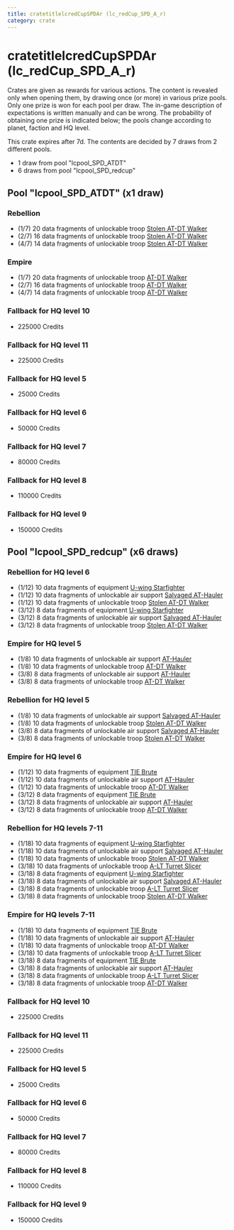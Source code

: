 ```yaml
---
title: cratetitlelcredCupSPDAr (lc_redCup_SPD_A_r)
category: crate
---
```


# cratetitlelcredCupSPDAr (lc_redCup_SPD_A_r)

Crates are given as rewards for various actions. The content is revealed only when opening them, by drawing once (or more) in various prize pools. Only one prize is won for each pool per draw. The in-game description of expectations is written manually and can be wrong. The probability of obtaining one prize is indicated below; the pools change according to planet, faction and HQ level.

This crate expires after 7d. The contents are decided by 7 draws from 2 different pools.
  * 1 draw from pool "lcpool_SPD_ATDT"
  * 6 draws from pool "lcpool_SPD_redcup"

## Pool "lcpool_SPD_ATDT" (x1 draw)

### Rebellion

  * (1/7) 20 data fragments of unlockable troop [Stolen AT-DT Walker](RebelChicken)
  * (2/7) 16 data fragments of unlockable troop [Stolen AT-DT Walker](RebelChicken)
  * (4/7) 14 data fragments of unlockable troop [Stolen AT-DT Walker](RebelChicken)

### Empire

  * (1/7) 20 data fragments of unlockable troop [AT-DT Walker](EmpireChicken)
  * (2/7) 16 data fragments of unlockable troop [AT-DT Walker](EmpireChicken)
  * (4/7) 14 data fragments of unlockable troop [AT-DT Walker](EmpireChicken)

### Fallback for HQ level 10

  * 225000 Credits

### Fallback for HQ level 11

  * 225000 Credits

### Fallback for HQ level 5

  * 25000 Credits

### Fallback for HQ level 6

  * 50000 Credits

### Fallback for HQ level 7

  * 80000 Credits

### Fallback for HQ level 8

  * 110000 Credits

### Fallback for HQ level 9

  * 150000 Credits

## Pool "lcpool_SPD_redcup" (x6 draws)

### Rebellion for HQ level 6

  * (1/12) 10 data fragments of equipment [U-wing Starfighter](eqpRebelUWing)
  * (1/12) 10 data fragments of unlockable air support [Salvaged AT-Hauler](RebelHauler)
  * (1/12) 10 data fragments of unlockable troop [Stolen AT-DT Walker](RebelChicken)
  * (3/12) 8 data fragments of equipment [U-wing Starfighter](eqpRebelUWing)
  * (3/12) 8 data fragments of unlockable air support [Salvaged AT-Hauler](RebelHauler)
  * (3/12) 8 data fragments of unlockable troop [Stolen AT-DT Walker](RebelChicken)

### Empire for HQ level 5

  * (1/8) 10 data fragments of unlockable air support [AT-Hauler](EmpireHauler)
  * (1/8) 10 data fragments of unlockable troop [AT-DT Walker](EmpireChicken)
  * (3/8) 8 data fragments of unlockable air support [AT-Hauler](EmpireHauler)
  * (3/8) 8 data fragments of unlockable troop [AT-DT Walker](EmpireChicken)

### Rebellion for HQ level 5

  * (1/8) 10 data fragments of unlockable air support [Salvaged AT-Hauler](RebelHauler)
  * (1/8) 10 data fragments of unlockable troop [Stolen AT-DT Walker](RebelChicken)
  * (3/8) 8 data fragments of unlockable air support [Salvaged AT-Hauler](RebelHauler)
  * (3/8) 8 data fragments of unlockable troop [Stolen AT-DT Walker](RebelChicken)

### Empire for HQ level 6

  * (1/12) 10 data fragments of equipment [TIE Brute](eqpEmpireBubbaTieFighter)
  * (1/12) 10 data fragments of unlockable air support [AT-Hauler](EmpireHauler)
  * (1/12) 10 data fragments of unlockable troop [AT-DT Walker](EmpireChicken)
  * (3/12) 8 data fragments of equipment [TIE Brute](eqpEmpireBubbaTieFighter)
  * (3/12) 8 data fragments of unlockable air support [AT-Hauler](EmpireHauler)
  * (3/12) 8 data fragments of unlockable troop [AT-DT Walker](EmpireChicken)

### Rebellion for HQ levels 7-11

  * (1/18) 10 data fragments of equipment [U-wing Starfighter](eqpRebelUWing)
  * (1/18) 10 data fragments of unlockable air support [Salvaged AT-Hauler](RebelHauler)
  * (1/18) 10 data fragments of unlockable troop [Stolen AT-DT Walker](RebelChicken)
  * (3/18) 10 data fragments of unlockable troop [A-LT Turret Slicer](RebelP006Droid)
  * (3/18) 8 data fragments of equipment [U-wing Starfighter](eqpRebelUWing)
  * (3/18) 8 data fragments of unlockable air support [Salvaged AT-Hauler](RebelHauler)
  * (3/18) 8 data fragments of unlockable troop [A-LT Turret Slicer](RebelP006Droid)
  * (3/18) 8 data fragments of unlockable troop [Stolen AT-DT Walker](RebelChicken)

### Empire for HQ levels 7-11

  * (1/18) 10 data fragments of equipment [TIE Brute](eqpEmpireBubbaTieFighter)
  * (1/18) 10 data fragments of unlockable air support [AT-Hauler](EmpireHauler)
  * (1/18) 10 data fragments of unlockable troop [AT-DT Walker](EmpireChicken)
  * (3/18) 10 data fragments of unlockable troop [A-LT Turret Slicer](EmpireP006Droid)
  * (3/18) 8 data fragments of equipment [TIE Brute](eqpEmpireBubbaTieFighter)
  * (3/18) 8 data fragments of unlockable air support [AT-Hauler](EmpireHauler)
  * (3/18) 8 data fragments of unlockable troop [A-LT Turret Slicer](EmpireP006Droid)
  * (3/18) 8 data fragments of unlockable troop [AT-DT Walker](EmpireChicken)

### Fallback for HQ level 10

  * 225000 Credits

### Fallback for HQ level 11

  * 225000 Credits

### Fallback for HQ level 5

  * 25000 Credits

### Fallback for HQ level 6

  * 50000 Credits

### Fallback for HQ level 7

  * 80000 Credits

### Fallback for HQ level 8

  * 110000 Credits

### Fallback for HQ level 9

  * 150000 Credits
